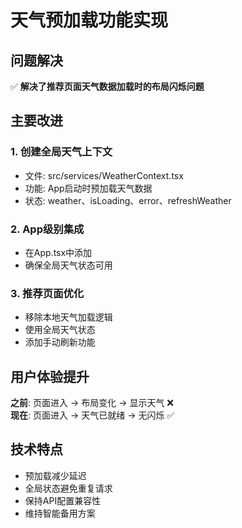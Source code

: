 # 天气预加载功能实现

## 问题解决
✅ **解决了推荐页面天气数据加载时的布局闪烁问题**

## 主要改进

### 1. 创建全局天气上下文
- 文件: src/services/WeatherContext.tsx
- 功能: App启动时预加载天气数据  
- 状态: weather、isLoading、error、refreshWeather

### 2. App级别集成
- 在App.tsx中添加<WeatherProvider>
- 确保全局天气状态可用

### 3. 推荐页面优化  
- 移除本地天气加载逻辑
- 使用全局天气状态
- 添加手动刷新功能

## 用户体验提升

**之前**: 页面进入 → 布局变化 → 显示天气 ❌  
**现在**: 页面进入 → 天气已就绪 → 无闪烁 ✅

## 技术特点
- 预加载减少延迟
- 全局状态避免重复请求  
- 保持API配置兼容性
- 维持智能备用方案
